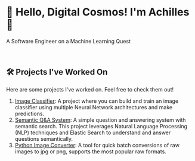 # 🌌 Hello, Digital Cosmos! I'm Achilles 👋

A Software Engineer on a Machine Learning Quest

<br />

## 🛠️ Projects I've Worked On
Here are some projects I've worked on. Feel free to check them out!

1.  [Image Classifier](https://github.com/achimoraites/pytorch-image-classifier): A project where you can build and train an image classifier using multiple Neural Network architectures and make predictions.
2.  [Semantic Q&A System](https://github.com/achimoraites/simple-question-answering-ml-system): A simple question and answering system with semantic search. This project leverages Natural Language Processing (NLP) techniques and Elastic Search to understand and answer questions semantically.
3.  [Python Image Converter](https://github.com/achimoraites/Python-Image-Converter): A tool for quick batch conversions of raw images to jpg or png, supports the most popular raw formats.





<!--
**achimoraites/achimoraites** is a ✨ _special_ ✨ repository because its `README.md` (this file) appears on your GitHub profile.

Here are some ideas to get you started:

- 🔭 I’m currently working on ...
- 🌱 I’m currently learning ...
- 👯 I’m looking to collaborate on ...
- 🤔 I’m looking for help with ...
- 💬 Ask me about ...
- 📫 How to reach me: ...
- 😄 Pronouns: ...
- ⚡ Fun fact: ...
-->
